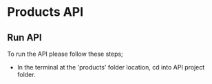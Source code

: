 # Products API

## Run API

To run the API please follow these steps;

- In the terminal at the 'products' folder location, cd into API project folder.
